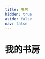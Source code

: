 ```yaml
---
title: 书房
hidden: true
aside: false
nav: false
---
```


<script setup>
import Book from '../.vitepress/theme/components/Book.vue'
</script>

# 我的书房

<Book />